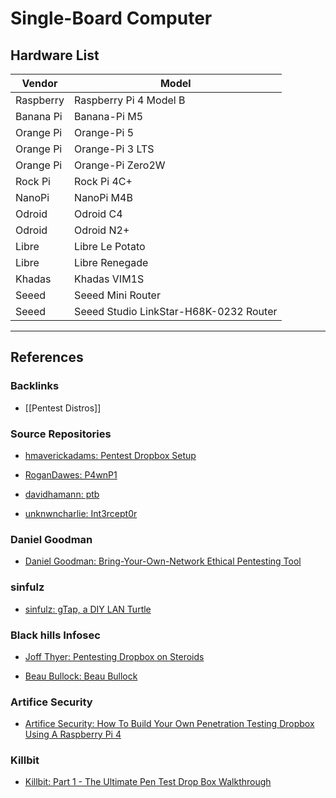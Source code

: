 # Single-Board Computer

## Hardware List

| Vendor    | Model                                  |
| --------- | -------------------------------------- |
| Raspberry | Raspberry Pi 4 Model B                 |
| Banana Pi | Banana-Pi M5                           |
| Orange Pi | Orange-Pi 5                            |
| Orange Pi | Orange-Pi 3 LTS                        |
| Orange Pi | Orange-Pi Zero2W                       |
| Rock Pi   | Rock Pi 4C+                            |
| NanoPi    | NanoPi M4B                             |
| Odroid    | Odroid C4                              |
| Odroid    | Odroid N2+                             |
| Libre     | Libre Le Potato                        |
| Libre     | Libre Renegade                         |
| Khadas    | Khadas VIM1S                           |
| Seeed     | Seeed Mini Router                      |
| Seeed     | Seeed Studio LinkStar-H68K-0232 Router |

---
## References

### Backlinks

- [[Pentest Distros]]

### Source Repositories

- [hmaverickadams: Pentest Dropbox Setup](https://github.com/hmaverickadams/Pentest-Dropbox-Setup)

- [RoganDawes: P4wnP1](https://github.com/RoganDawes/P4wnP1)

- [davidhamann: ptb](https://github.com/davidhamann/ptb)

- [unknwncharlie: Int3rcept0r](https://github.com/unknwncharlie/Int3rcept0r)

### Daniel Goodman

- [Daniel Goodman: Bring-Your-Own-Network Ethical Pentesting Tool](https://www.hackster.io/daniel-goodman/bring-your-own-network-ethical-pentesting-tool-b03003)

### sinfulz

- [sinfulz: gTap, a DIY LAN Turtle](https://medium.com/@sinfulz/gtap-a-diy-lan-turtle-4b83dee3469f)

### Black hills Infosec

- [Joff Thyer: Pentesting Dropbox on Steroids](https://www.blackhillsinfosec.com/pentesting-dropbox-on-steroids/)

- [Beau Bullock: Beau Bullock](https://www.blackhillsinfosec.com/how-to-build-your-own-penetration-testing-drop-box/)

### Artifice Security

- [Artifice Security: How To Build Your Own Penetration Testing Dropbox Using A Raspberry Pi 4](https://artificesecurity.com/how-to-build-your-own-penetration-testing-dropbox-using-a-raspberry-pi-4/)

### Killbit

- [Killbit: Part 1 - The Ultimate Pen Test Drop Box Walkthrough](https://infosecwriteups.com/part-1-build-a-cloud-based-command-and-control-server-and-attack-drop-box-with-a-cellular-b3e9e063dedd)